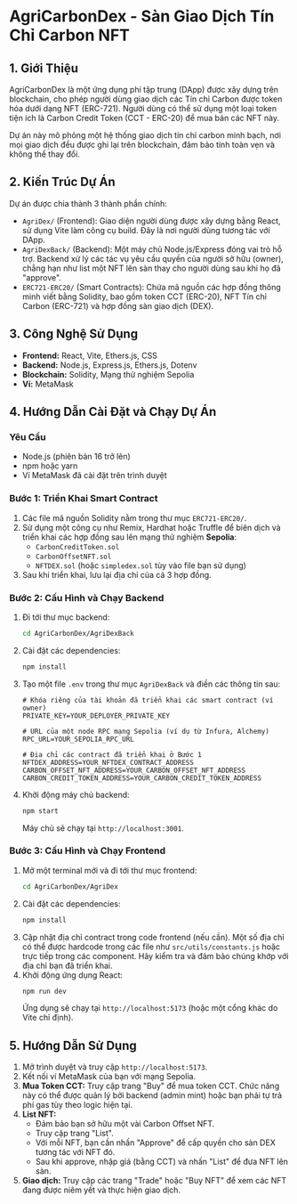 # AgriCarbonDex - Sàn Giao Dịch Tín Chỉ Carbon NFT

## 1. Giới Thiệu

AgriCarbonDex là một ứng dụng phi tập trung (DApp) được xây dựng trên blockchain, cho phép người dùng giao dịch các Tín chỉ Carbon được token hóa dưới dạng NFT (ERC-721). Người dùng có thể sử dụng một loại token tiện ích là Carbon Credit Token (CCT - ERC-20) để mua bán các NFT này.

Dự án này mô phỏng một hệ thống giao dịch tín chỉ carbon minh bạch, nơi mọi giao dịch đều được ghi lại trên blockchain, đảm bảo tính toàn vẹn và không thể thay đổi.

## 2. Kiến Trúc Dự Án

Dự án được chia thành 3 thành phần chính:

-   `AgriDex/` (Frontend): Giao diện người dùng được xây dựng bằng React, sử dụng Vite làm công cụ build. Đây là nơi người dùng tương tác với DApp.
-   `AgriDexBack/` (Backend): Một máy chủ Node.js/Express đóng vai trò hỗ trợ. Backend xử lý các tác vụ yêu cầu quyền của người sở hữu (owner), chẳng hạn như list một NFT lên sàn thay cho người dùng sau khi họ đã "approve".
-   `ERC721-ERC20/` (Smart Contracts): Chứa mã nguồn các hợp đồng thông minh viết bằng Solidity, bao gồm token CCT (ERC-20), NFT Tín chỉ Carbon (ERC-721) và hợp đồng sàn giao dịch (DEX).

## 3. Công Nghệ Sử Dụng

-   **Frontend:** React, Vite, Ethers.js, CSS
-   **Backend:** Node.js, Express.js, Ethers.js, Dotenv
-   **Blockchain:** Solidity, Mạng thử nghiệm Sepolia
-   **Ví:** MetaMask

## 4. Hướng Dẫn Cài Đặt và Chạy Dự Án

### Yêu Cầu

-   Node.js (phiên bản 16 trở lên)
-   npm hoặc yarn
-   Ví MetaMask đã cài đặt trên trình duyệt

### Bước 1: Triển Khai Smart Contract

1.  Các file mã nguồn Solidity nằm trong thư mục `ERC721-ERC20/`.
2.  Sử dụng một công cụ như Remix, Hardhat hoặc Truffle để biên dịch và triển khai các hợp đồng sau lên mạng thử nghiệm **Sepolia**:
    -   `CarbonCreditToken.sol`
    -   `CarbonOffsetNFT.sol`
    -   `NFTDEX.sol` (hoặc `simpledex.sol` tùy vào file bạn sử dụng)
3.  Sau khi triển khai, lưu lại địa chỉ của cả 3 hợp đồng.

### Bước 2: Cấu Hình và Chạy Backend

1.  Đi tới thư mục backend:
    ```sh
    cd AgriCarbonDex/AgriDexBack
    ```
2.  Cài đặt các dependencies:
    ```sh
    npm install
    ```
3.  Tạo một file `.env` trong thư mục `AgriDexBack` và điền các thông tin sau:
    ```env
    # Khóa riêng của tài khoản đã triển khai các smart contract (ví owner)
    PRIVATE_KEY=YOUR_DEPLOYER_PRIVATE_KEY

    # URL của một node RPC mạng Sepolia (ví dụ từ Infura, Alchemy)
    RPC_URL=YOUR_SEPOLIA_RPC_URL

    # Địa chỉ các contract đã triển khai ở Bước 1
    NFTDEX_ADDRESS=YOUR_NFTDEX_CONTRACT_ADDRESS
    CARBON_OFFSET_NFT_ADDRESS=YOUR_CARBON_OFFSET_NFT_ADDRESS
    CARBON_CREDIT_TOKEN_ADDRESS=YOUR_CARBON_CREDIT_TOKEN_ADDRESS
    ```
4.  Khởi động máy chủ backend:
    ```sh
    npm start
    ```
    Máy chủ sẽ chạy tại `http://localhost:3001`.

### Bước 3: Cấu Hình và Chạy Frontend

1.  Mở một terminal mới và đi tới thư mục frontend:
    ```sh
    cd AgriCarbonDex/AgriDex
    ```
2.  Cài đặt các dependencies:
    ```sh
    npm install
    ```
3.  Cập nhật địa chỉ contract trong code frontend (nếu cần). Một số địa chỉ có thể được hardcode trong các file như `src/utils/constants.js` hoặc trực tiếp trong các component. Hãy kiểm tra và đảm bảo chúng khớp với địa chỉ bạn đã triển khai.
4.  Khởi động ứng dụng React:
    ```sh
    npm run dev
    ```
    Ứng dụng sẽ chạy tại `http://localhost:5173` (hoặc một cổng khác do Vite chỉ định).

## 5. Hướng Dẫn Sử Dụng

1.  Mở trình duyệt và truy cập `http://localhost:5173`.
2.  Kết nối ví MetaMask của bạn với mạng Sepolia.
3.  **Mua Token CCT:** Truy cập trang "Buy" để mua token CCT. Chức năng này có thể được quản lý bởi backend (admin mint) hoặc bạn phải tự trả phí gas tùy theo logic hiện tại.
4.  **List NFT:**
    -   Đảm bảo bạn sở hữu một vài Carbon Offset NFT.
    -   Truy cập trang "List".
    -   Với mỗi NFT, bạn cần nhấn "Approve" để cấp quyền cho sàn DEX tương tác với NFT đó.
    -   Sau khi approve, nhập giá (bằng CCT) và nhấn "List" để đưa NFT lên sàn.
5.  **Giao dịch:** Truy cập các trang "Trade" hoặc "Buy NFT" để xem các NFT đang được niêm yết và thực hiện giao dịch.
